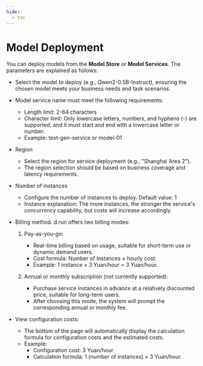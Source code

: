 ```yaml
---
hide:
  - toc
---
```


# Model Deployment

You can deploy models from the **Model Store** or **Model Services**. The parameters are explained as follows:

- Select the model to deploy (e.g., Qwen2-0.5B-Instruct), ensuring the chosen model meets your business needs and task scenarios.
- Model service name must meet the following requirements:
    - Length limit: 2-64 characters
    - Character limit: Only lowercase letters, numbers, and hyphens (-) are supported, and it must start and end with a lowercase letter or number.
    - Example: text-gen-service or model-01
- Region
    - Select the region for service deployment (e.g., "Shanghai Area 2").
    - The region selection should be based on business coverage and latency requirements.
- Number of instances
    - Configure the number of instances to deploy. Default value: 1
    - Instance explanation: The more instances, the stronger the service's concurrency capability, but costs will increase accordingly.
- Billing method. d.run offers two billing modes:

    1. Pay-as-you-go:
        - Real-time billing based on usage, suitable for short-term use or dynamic demand users.
        - Cost formula: Number of instances × hourly cost.
        - Example: 1 instance × 3 Yuan/hour = 3 Yuan/hour.

    2. Annual or monthly subscription (not currently supported):
        - Purchase service instances in advance at a relatively discounted price, suitable for long-term users.
        - After choosing this mode, the system will prompt the corresponding annual or monthly fee.

- View configuration costs:
    - The bottom of the page will automatically display the calculation formula for configuration costs and the estimated costs.
    - Example:
        - Configuration cost: 3 Yuan/hour
        - Calculation formula: 1 (number of instances) × 3 Yuan/hour.
